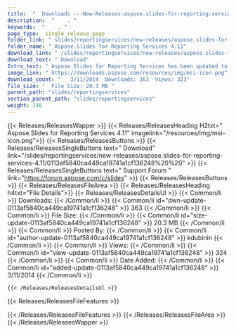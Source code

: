 ```yaml
---
title:  "  Downloads ---New-Releases-aspose.slides-for-reporting-services-4.11 . " 
description:  "    . " 
keywords:  "    . " 
page_type:  single_release_page
folder_link: " slides/reportingservices/new-releases/aspose.slides-for-reporting-services-4.11/"
folder_name: " Aspose.Slides for Reporting Services 4.11"
download_link: " /slides/reportingservices/new-releases/aspose.slides-for-reporting-services-4.11/0113af5840ca449ca19741a1cf136248"
download_text: " Download"
Intro_text: " Aspose.Slides for Reporting Services has been updated to version 4.11.0 and we a..."
image_link: " https://downloads.aspose.com/resources/img/msi-icon.png"
download_count: "   3/11/2014  Downloads: 363  Views: 323"
file_size: "  File Size: 20.3 MB "
parent_path: "slides/reportingservices"
section_parent_path: "slides/reportingservices"
weight: 148 
---
```


{{< Releases/ReleasesWapper >}}
  {{< Releases/ReleasesHeading H2txt=" Aspose.Slides for Reporting Services 4.11" imagelink="/resources/img/msi-icon.png">}}
  {{< Releases/ReleasesButtons >}}
    {{< Releases/ReleasesSingleButtons text=" Download" link="/slides/reportingservices/new-releases/aspose.slides-for-reporting-services-4.11/0113af5840ca449ca19741a1cf136248%20%20" >}}
    {{< Releases/ReleasesSingleButtons text=" Support Forum " link="https://forum.aspose.com/c/slides" >}}
  {{< Releases/ReleasesButtons >}}
  {{< Releases/ReleasesFileArea >}}
    {{< Releases/ReleasesHeading h4txt="File Details">}}
    {{< Releases/ReleasesDetailsUl >}}
            {{< Common/li  >}} Downloads: {{< /Common/li >}} 
      {{< Common/li id="dwn-update-0113af5840ca449ca19741a1cf136248" >}} 363 {{< /Common/li >}} 
      {{< Common/li  >}} File Size: {{< /Common/li >}} 
      {{< Common/li id="size-update-0113af5840ca449ca19741a1cf136248" >}} 20.3 MB {{< /Common/li >}} 
      {{< Common/li  >}} Posted By: {{< /Common/li >}} 
      {{< Common/li id="author-update-0113af5840ca449ca19741a1cf136248" >}} kdubinin {{< /Common/li >}} 
      {{< Common/li  >}} Views: {{< /Common/li >}} 
      {{< Common/li id="view-update-0113af5840ca449ca19741a1cf136248" >}} 324 {{< /Common/li >}} 
      {{< Common/li  >}} Date Added: {{< /Common/li >}} 
      {{< Common/li id="added-update-0113af5840ca449ca19741a1cf136248" >}} 3/11/2014 {{< /Common/li >}} 

    {{< /Releases/ReleasesDetailsUl >}}

  {{< Releases/ReleasesFileFeatures >}}
      
  {{< /Releases/ReleasesFileFeatures >}}
 {{< /Releases/ReleasesFileArea >}}
{{< /Releases/ReleasesWapper >}}


